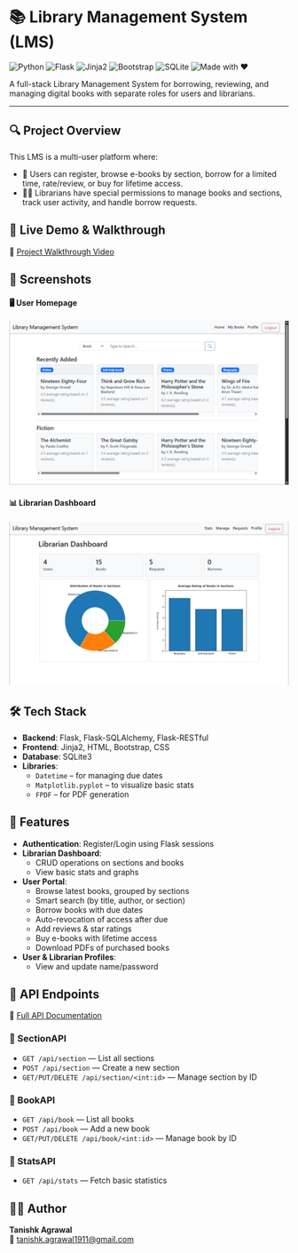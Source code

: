 # 📚 Library Management System (LMS)

![Python](https://img.shields.io/badge/Python-3.10-blue?logo=python)
![Flask](https://img.shields.io/badge/Flask-2.2-lightgrey?logo=flask)
![Jinja2](https://img.shields.io/badge/Jinja2-Templating-orange)
![Bootstrap](https://img.shields.io/badge/Bootstrap-5.0-blueviolet?logo=bootstrap)
![SQLite](https://img.shields.io/badge/SQLite3-Database-lightblue?logo=sqlite)
![Made with ❤️](https://img.shields.io/badge/Made%20with-%E2%9D%A4-red)

A full-stack Library Management System for borrowing, reviewing, and managing digital books with separate roles for users and librarians.

---

## 🔍 Project Overview

This LMS is a multi-user platform where:
- 📖 Users can register, browse e-books by section, borrow for a limited time, rate/review, or buy for lifetime access.
- 🧑‍🏫 Librarians have special permissions to manage books and sections, track user activity, and handle borrow requests.

## 🚀 Live Demo & Walkthrough

🎥 [Project Walkthrough Video](https://drive.google.com/file/d/1aWh2s0B2WL9MzVHMtz5MiUsCga_53vNu/view?usp=sharing)

## 📸 Screenshots

#### 🖥️ User Homepage
![User Homepage](https://github.com/tanishk-agrawal/Library-Management-System/blob/main/LMS-Project%20Report/LMS%20homepage.jpg?raw=true)

#### 📊 Librarian Dashboard
![Librarian Dashboard](https://github.com/tanishk-agrawal/Library-Management-System/blob/main/LMS-Project%20Report/LMS%20librarian-dash.jpg?raw=true)

## 🛠️ Tech Stack

- **Backend**: Flask, Flask-SQLAlchemy, Flask-RESTful
- **Frontend**: Jinja2, HTML, Bootstrap, CSS
- **Database**: SQLite3
- **Libraries**: 
  - `Datetime` – for managing due dates
  - `Matplotlib.pyplot` – to visualize basic stats
  - `FPDF` – for PDF generation

## 🔧 Features

- **Authentication**: Register/Login using Flask sessions
- **Librarian Dashboard**:
  - CRUD operations on sections and books
  - View basic stats and graphs
- **User Portal**:
  - Browse latest books, grouped by sections
  - Smart search (by title, author, or section)
  - Borrow books with due dates
  - Auto-revocation of access after due
  - Add reviews & star ratings
  - Buy e-books with lifetime access
  - Download PDFs of purchased books
- **User & Librarian Profiles**:
  - View and update name/password

## 📁 API Endpoints

📄 [Full API Documentation](https://drive.google.com/file/d/1BGBnBGpESPbdg8QJFQggiI_ZFjlZGUpb/view?usp=sharing)

### 🔹 SectionAPI
- `GET /api/section` — List all sections  
- `POST /api/section` — Create a new section  
- `GET/PUT/DELETE /api/section/<int:id>` — Manage section by ID  

### 🔹 BookAPI
- `GET /api/book` — List all books  
- `POST /api/book` — Add a new book  
- `GET/PUT/DELETE /api/book/<int:id>` — Manage book by ID  

### 🔹 StatsAPI
- `GET /api/stats` — Fetch basic statistics

## 🙋‍♂️ Author

**Tanishk Agrawal**  
📧 [tanishk.agrawal1911@gmail.com](mailto:tanishk.agrawal1911@gmail.com)
